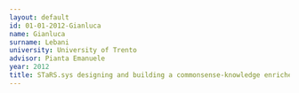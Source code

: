 ```yaml
---
layout: default 
id: 01-01-2012-Gianluca
name: Gianluca
surname: Lebani
university: University of Trento
advisor: Pianta Emanuele
year: 2012
title: STaRS.sys designing and building a commonsense-knowledge enriched wordnet for therapeutic purposes
---
```

